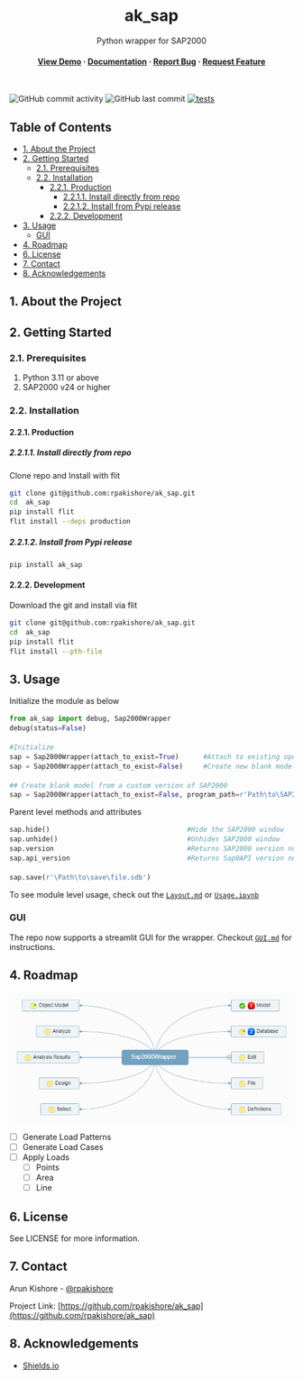 <!--- Heading --->
<div align="center">
  <h1>ak_sap</h1>
  <p>
    Python wrapper for SAP2000
  </p>
<h4>
    <a href="https://github.com/rpakishore/ak_sap/">View Demo</a>
  <span> · </span>
    <a href="https://github.com/rpakishore/ak_sap">Documentation</a>
  <span> · </span>
    <a href="https://github.com/rpakishore/ak_sap/issues/">Report Bug</a>
  <span> · </span>
    <a href="https://github.com/rpakishore/ak_sap/issues/">Request Feature</a>
  </h4>
</div>
<br />

![GitHub commit activity](https://img.shields.io/github/commit-activity/m/rpakishore/ak_sap)
![GitHub last commit](https://img.shields.io/github/last-commit/rpakishore/ak_sap)
[![tests](https://github.com/rpakishore/ak_sap/actions/workflows/test.yml/badge.svg)](https://github.com/rpakishore/ak_sap/actions/workflows/test.yml)

<!-- Table of Contents -->
<h2>Table of Contents</h2>

- [1. About the Project](#1-about-the-project)
- [2. Getting Started](#2-getting-started)
  - [2.1. Prerequisites](#21-prerequisites)
  - [2.2. Installation](#22-installation)
    - [2.2.1. Production](#221-production)
      - [2.2.1.1. Install directly from repo](#2211-install-directly-from-repo)
      - [2.2.1.2. Install from Pypi release](#2212-install-from-pypi-release)
    - [2.2.2. Development](#222-development)
- [3. Usage](#3-usage)
  - [GUI](#gui)
- [4. Roadmap](#4-roadmap)
- [6. License](#6-license)
- [7. Contact](#7-contact)
- [8. Acknowledgements](#8-acknowledgements)

<!-- About the Project -->
## 1. About the Project

<!-- Getting Started -->
## 2. Getting Started

<!-- Prerequisites -->
### 2.1. Prerequisites

1. Python 3.11 or above
2. SAP2000 v24 or higher

<!-- Installation -->
### 2.2. Installation

#### 2.2.1. Production

##### 2.2.1.1. Install directly from repo

Clone repo and Install with flit

```bash
git clone git@github.com:rpakishore/ak_sap.git
cd  ak_sap
pip install flit
flit install --deps production
```

##### 2.2.1.2. Install from Pypi release

```bash
pip install ak_sap
```
#### 2.2.2. Development

Download the git and install via flit

```bash
git clone git@github.com:rpakishore/ak_sap.git
cd  ak_sap
pip install flit
flit install --pth-file
```

<!-- Usage -->
## 3. Usage

Initialize the module as below

```python
from ak_sap import debug, Sap2000Wrapper
debug(status=False)

#Initialize
sap = Sap2000Wrapper(attach_to_exist=True)      #Attach to existing opened model
sap = Sap2000Wrapper(attach_to_exist=False)     #Create new blank model from latest SAP2000

## Create blank model from a custom version of SAP2000
sap = Sap2000Wrapper(attach_to_exist=False, program_path=r'Path\to\SAP2000.exe')

```

Parent level methods and attributes

```python
sap.hide()                                  #Hide the SAP2000 window
sap.unhide()                                #Unhides SAP2000 window
sap.version                                 #Returns SAP2000 version number
sap.api_version                             #Returns Sap0API version number

sap.save(r'\Path\to\save\file.sdb')
```

To see module level usage, check out the [`Layout.md`](/documentation/Layout.md) or [`Usage.ipynb`](/documentation/Usage.ipynb)

### GUI

The repo now supports a streamlit GUI for the wrapper. Checkout [`GUI.md`](/documentation/Usage/GUI.md) for instructions.

<!-- Roadmap -->
## 4. Roadmap

![Roadmap/Checklist](/documentation/assets/mindmap.png)

- [ ] Generate Load Patterns
- [ ] Generate Load Cases
- [ ] Apply Loads
  - [ ] Points
  - [ ] Area
  - [ ] Line

<!-- License -->
## 6. License

See LICENSE for more information.

<!-- Contact -->
## 7. Contact

Arun Kishore - [@rpakishore](mailto:pypi@rpakishore.co.in)

Project Link: [https://github.com/rpakishore/ak_sap](https://github.com/rpakishore/ak_sap)

<!-- Acknowledgments -->
## 8. Acknowledgements

- [Shields.io](https://shields.io/)